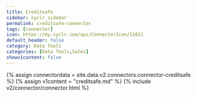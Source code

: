 ```yaml
---
title: Creditsafe
sidebar: cyclr_sidebar
permalink: creditsafe-connector
tags: [connector]
icon: https://my.cyclr.com/api/ConnectorIcon/11821
default_header: false
category: Data Tools
categories: [Data Tools,Sales]
showv1content: false
---
```

{% assign connectordata = site.data.v2.connectors.connector-creditsafe %}
{% assign v1content = "creditsafe.md" %}
{% include v2/connector/connector.html %}	